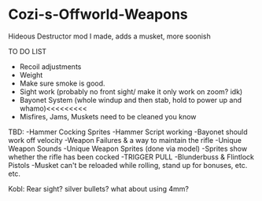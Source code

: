 # Cozi-s-Offworld-Weapons
Hideous Destructor mod I made, adds a musket, more soonish

TO DO LIST

- Recoil adjustments
- Weight
- Make sure smoke is good.
- Sight work (probably no front sight/ make it only work on zoom? idk)
- Bayonet System (whole windup and then stab, hold to power up and whamo)<<<<<<<<<
- Misfires, Jams, Muskets need to be cleaned you know

TBD:
-Hammer Cocking Sprites
-Hammer Script working
-Bayonet should work off velocity
-Weapon Failures & a way to maintain the rifle
-Unique Weapon Sounds
-Unique Weapon Sprites (done via model)
-Sprites show whether the rifle has been cocked
-TRIGGER PULL
-Blunderbuss & Flintlock Pistols
-Musket can't be reloaded while rolling, stand up for bonuses, etc. etc.

Kobl:
Rear sight? silver bullets? what about using 4mm?
